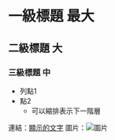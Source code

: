 # 一級標題 最大
## 二級標題 大
### 三級標題 中

+ 列點1
+ 點2
    + 可以縮排表示下一階層

連結：[顯示的文字](http:vtuber.group)
圖片：![圖片](https://encrypted-tbn0.gstatic.com/images?q=tbn:ANd9GcQLQtL4U70XNbqd3rtTbaqFj2P6WBu0tgfYm-S-MU4dUA&s)
